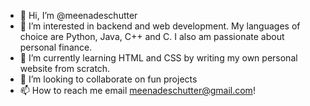 - 👋 Hi, I’m @meenadeschutter
- 👀 I’m interested in backend and web development. My languages of choice are Python, Java, C++ and C. I also am passionate about personal finance.
- 🌱 I’m currently learning HTML and CSS by writing my own personal website from scratch.
- 💞️ I’m looking to collaborate on fun projects
- 📫 How to reach me email meenadeschutter@gmail.com!

<!---
meenadeschutter/meenadeschutter is a ✨ special ✨ repository because its `README.md` (this file) appears on your GitHub profile.
You can click the Preview link to take a look at your changes.
--->
